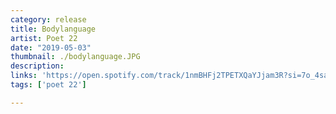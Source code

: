 ```yaml
---
category: release
title: Bodylanguage
artist: Poet 22
date: "2019-05-03"
thumbnail: ./bodylanguage.JPG
description: 
links: 'https://open.spotify.com/track/1nmBHFj2TPETXQaYJjam3R?si=7o_4saPIQQeOydC5OAKLiA'
tags: ['poet 22']

---
```

